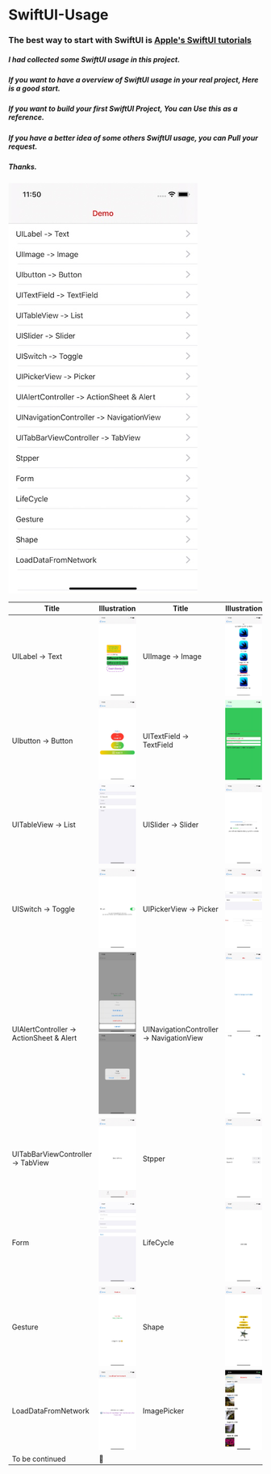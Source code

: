 

# SwiftUI-Usage
### The best way to start with SwiftUI is [Apple's SwiftUI tutorials](https://developer.apple.com/tutorials/swiftui/tutorials)

##### I had collected some SwiftUI usage in this project.
##### If you want to have a overview of SwiftUI usage in your real project, Here is a good start.
##### If you want to build your first SwiftUI Project, You can Use this as a reference.
##### If you have a better idea of some others SwiftUI usage, you can Pull your request.
##### Thanks.

![image]( https://github.com/Liaoworking/SwiftUI-Usage/blob/master/image/15688220001659.jpg?raw=true )


| Title | Illustration | Title | Illustration |
|---|---|---|---|
| UILabel -> Text | ![image](https://github.com/Liaoworking/SwiftUI-Usage/blob/master/image/15688220083594.jpg?raw=true) |UIImage -> Image | ![image](https://github.com/Liaoworking/SwiftUI-Usage/blob/master/image/15688220275504.jpg?raw=true) |
| UIbutton -> Button | ![image](https://github.com/Liaoworking/SwiftUI-Usage/blob/master/image/15688220364620.jpg?raw=true) | UITextField -> TextField| ![image](https://github.com/Liaoworking/SwiftUI-Usage/blob/master/image/15688220502210.jpg?raw=true) |
| UITableView -> List | ![image](https://github.com/Liaoworking/SwiftUI-Usage/blob/master/image/15688220610436.jpg?raw=true) |UISlider -> Slider | ![image](https://github.com/Liaoworking/SwiftUI-Usage/blob/master/image/15688220771769.jpg?raw=true) |
| UISwitch -> Toggle | ![image](https://github.com/Liaoworking/SwiftUI-Usage/blob/master/image/15688220916329.jpg?raw=true) | UIPickerView -> Picker| ![image](https://github.com/Liaoworking/SwiftUI-Usage/blob/master/image/15688221163499.jpg?raw=true) |
| UIAlertController -> ActionSheet & Alert| ![image](https://github.com/Liaoworking/SwiftUI-Usage/blob/master/image/15688221288937.jpg?raw=true) ![image](https://github.com/Liaoworking/SwiftUI-Usage/blob/master/image/15688221404387.jpg?raw=true)| UINavigationController -> NavigationView | ![image](https://github.com/Liaoworking/SwiftUI-Usage/blob/master/image/15688221574915.jpg?raw=true) ![image](https://github.com/Liaoworking/SwiftUI-Usage/blob/master/image/15688221685397.jpg?raw=true) |
| UITabBarViewController -> TabView | ![image](https://github.com/Liaoworking/SwiftUI-Usage/blob/master/image/15688222219897.jpg?raw=true)  | Stpper | ![image](https://github.com/Liaoworking/SwiftUI-Usage/blob/master/image/15688222310349.jpg?raw=true) |
| Form | ![image](https://github.com/Liaoworking/SwiftUI-Usage/blob/master/image/15688222404855.jpg?raw=true) | LifeCycle | ![image](https://github.com/Liaoworking/SwiftUI-Usage/blob/master/image/15688222486540.jpg?raw=true) |
| Gesture | ![image](https://github.com/Liaoworking/SwiftUI-Usage/blob/master/image/15688222584403.jpg?raw=true) | Shape | ![image](https://github.com/Liaoworking/SwiftUI-Usage/blob/master/image/15688222764638.jpg?raw=true) |
| LoadDataFromNetwork | ![image](https://github.com/Liaoworking/SwiftUI-Usage/blob/master/image/15688226382065.jpg?raw=true) | ImagePicker |![image](https://github.com/Liaoworking/SwiftUI-Usage/blob/master/image/15691244998681.jpg?raw=true)|
|  To be continued | 🙂 | | |

